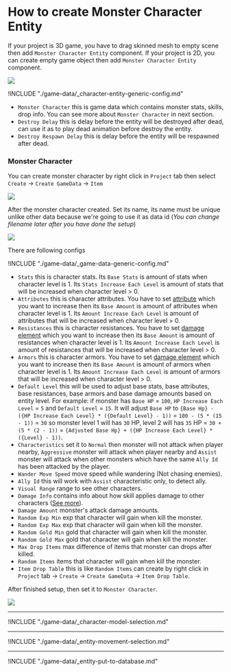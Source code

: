 # How to create Monster Character Entity

If your project is 3D game, you have to drag skinned mesh to empty scene then add `Monster Character Entity` component. If your project is 2D, you can create empty game object then add `Monster Character Entity` component.

![](https://cdn-images-1.medium.com/max/1600/0*0X6gBEW0c7ZbmSOw)

!INCLUDE "./game-data/_character-entity-generic-config.md"

*   `Monster Character` this is game data which contains monster stats, skills, drop info. You can see more about `Monster Character` in next section.
*   `Destroy Delay` this is delay before the entity will be destroyed after dead, can use it as to play dead animation before destroy the entity.
*   `Destroy Respawn Delay` this is delay before the entity will be respawned after dead.

### Monster Character

You can create monster character by right click in `Project` tab then select `Create` → `Create GameData` → `Item`

![](../images/characters/003.png)

After the monster character created. Set its name, its name must be unique unlike other data because we're going to use it as data id (*You can change filename later after you have done the setup*)

![](../images/characters/004.png)

There are following configs

!INCLUDE "./game-data/_game-data-generic-config.md"

*   `Stats` this is character stats. Its `Base Stats` is amount of stats when character level is 1. Its `Stats Increase Each Level` is amount of stats that will be increased when character level > 0.
*   `Attributes` this is character attributes. You have to set [attribute](pages/104-character-stats-and-relates-data?id=attribute ':target=__blank') which you want to increase then its `Base Amount` is amount of attributes when character level is 1. Its `Amount Increase Each Level` is amount of attributes that will be increased when character level > 0.
*   `Resistances` this is character resistances. You have to set [damage element](pages/104-character-stats-and-relates-data?id=damage-element ':target=__blank') which you want to increase then its `Base Amount` is amount of resistances when character level is 1. Its `Amount Increase Each Level` is amount of resistances that will be increased when character level > 0.
*   `Armors` this is character armors. You have to set [damage element](pages/104-character-stats-and-relates-data?id=damage-element ':target=__blank') which you want to increase then its `Base Amount` is amount of armors when character level is 1. Its `Amount Increase Each Level` is amount of armors that will be increased when character level > 0.
*   `Default Level` this will be used to adjust base stats, base attributes, base resistances, base armors and base damage amounts based on entity level. For example: if monster has `Base HP` = `100`, `HP Increase Each Level` = `5` and `Default Level` = `15`. It will adjust `Base HP` to `{Base Hp} - ({HP Increase Each Level} * ({Default Level} - 1))` = `100 - (5 * (15 - 1))` = `30` so monster level 1 will has `30` HP, level 2 will has `35` HP = `30 + (5 * (2 - 1))` = `{Adjusted Base Hp} + ({HP Increase Each Level} * ({Level} - 1))`.
*   `Characteristics` set it to `Normal` then monster will not attack when player nearby, `Aggressive` monster will attack when player nearby and `Assist` monster will attack when other monsters which have the same `Ally Id` has been attacked by the player.
*   `Wander Move Speed` move speed while wandering (Not chasing enemies).
*   `Ally Id` this will work with `Assist` characteristic only, to detect ally.
*   `Visual Range` range to see other characters.
*   `Damage Info` contains info about how skill applies damage to other characters ([See more](pages/018-damage-info ':target=__blank')).
*   `Damage Amount` monster's attack damage amounts.
*   `Random Exp Min` exp that character will gain when kill the monster.
*   `Random Exp Max` exp that character will gain when kill the monster.
*   `Random Gold Min` gold that character will gain when kill the monster.
*   `Random Gold Max` gold that character will gain when kill the monster.
*   `Max Drop Items` max difference of items that monster can drops after killed.
*   `Random Items` items that character will gain when kill the monster.
*   `Item Drop Table` this is like `Random Items` can create by right click in `Project` tab → `Create` → `Create GameData` → `Item Drop Table`.

After finished setup, then set it to `Monster Character`.

![](../images/new_monster_character_entity_setting.png)

* * *

!INCLUDE "./game-data/_character-model-selection.md"

* * *

!INCLUDE "./game-data/_entity-movement-selection.md"

* * *

!INCLUDE "./game-data/_entity-put-to-database.md"